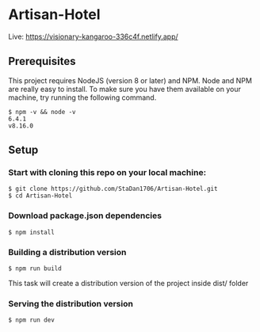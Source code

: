 # Artisan-Hotel

Live: https://visionary-kangaroo-336c4f.netlify.app/

## Prerequisites

This project requires NodeJS (version 8 or later) and NPM. Node and NPM are really easy to install. To make sure you have them available on your machine, try running the following command.

```
$ npm -v && node -v
6.4.1
v8.16.0
```

## Setup

### Start with cloning this repo on your local machine:

```
$ git clone https://github.com/StaDan1706/Artisan-Hotel.git
$ cd Artisan-Hotel
```

### Download package.json dependencies

```
$ npm install
```

### Building a distribution version

```
$ npm run build
```
This task will create a distribution version of the project inside  dist/ folder

### Serving the distribution version

```
$ npm run dev
```